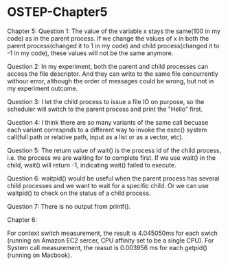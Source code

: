 # OSTEP-Chapter5
Chapter 5:
Question 1: The value of the variable x stays the same(100 in my code) as in the parent process. If we change the values of x in both the parent process(changed it to 1 in my code) and child process(changed it to -1 in my code), these values will not be the same anymore.

Question 2: In my experiment, both the parent and child processes can access the file descriptor. And they can write to the same file concurrently withour error, although the order of messages could be wrong, but not in my experiment outcome.

Question 3: I let the child process to issue a file IO on purpose, so the scheduler will switch to the parent process and print the "Hello" first.

Question 4: I think there are so many variants of the same call becuase each variant correspnds to a different way to invoke the exec() system call(full path or relative path, input as a list or as a vector, etc).

Question 5: The return value of wait() is the process id of the child process, i.e. the process we are waiting for to complete first. If we use wait() in the child, wait() will return -1, indicating wait() failed to execute.

Question 6: waitpid() would be useful when the parent process has several child processes and we want to wait for a specific child. Or we can use waitpid() to check on the status of a child process.

Question 7: There is no output from printf().

Chapter 6:

For context switch measurement, the result is 4.045050ms for each swich (running on Amazon EC2 sercer, CPU affinity set to be a single CPU).
For System call measurement, the reasut is 0.003956 ms for each getpid() (running on Macbook).

